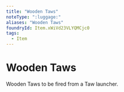 ```yaml
---
title: "Wooden Taws"
noteType: ":luggage:"
aliases: "Wooden Taws"
foundryId: Item.xWiVd23VLYQMCjc0
tags:
  - Item
---
```


# Wooden Taws

Wooden Taws to be fired from a Taw launcher.
